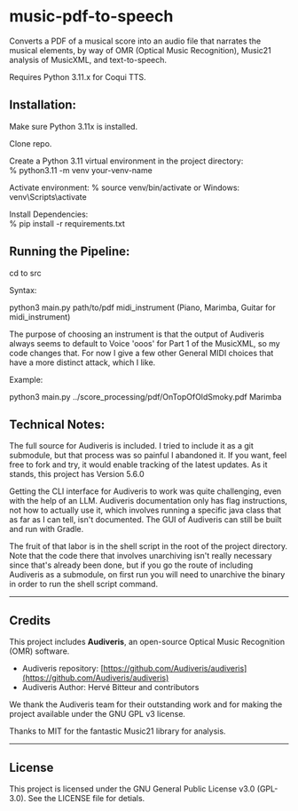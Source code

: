 # music-pdf-to-speech

Converts a PDF of a musical score into an audio file that narrates the musical elements, by 
way of OMR (Optical Music Recognition), Music21 analysis of MusicXML, and text-to-speech.

Requires Python 3.11.x for Coqui TTS. 

## Installation:

Make sure Python 3.11x is installed. 

Clone repo.

Create a Python 3.11 virtual environment in the project directory:  
% python3.11 -m venv your-venv-name

Activate environment: 
% source venv/bin/activate  or Windows:  venv\Scripts\activate

Install Dependencies:  
% pip install -r requirements.txt

## Running the Pipeline:

cd to src 

Syntax:

python3 main.py path/to/pdf midi_instrument   (Piano, Marimba, Guitar for midi_instrument)

The purpose of choosing an instrument is that the output of Audiveris always seems to 
default to Voice 'ooos' for Part 1 of the MusicXML, so my code changes that. For now I give a few 
other General MIDI choices that have a more distinct attack, which I like. 

Example:

python3 main.py ../score_processing/pdf/OnTopOfOldSmoky.pdf Marimba

## Technical Notes:

The full source for Audiveris is included. I tried to include it as a git submodule,
but that process was so painful I abandoned it. If you want, feel free to fork and try,
it would enable tracking of the latest updates. As it stands, this project has Version 5.6.0

Getting the CLI interface for Audiveris to work was quite challenging, even with the help
of an LLM. Audiveris documentation only has flag instructions, not how to actually use it,
which involves running a specific java class that as far as I can tell, isn't documented. 
The GUI of Audiveris can still be built and run with Gradle.

The fruit of that labor is in the shell script in the root of the project directory.
Note that the code there that involves unarchiving isn't really necessary since that's already
been done, but if you go the route of including Audiveris as a submodule, on first run you will
need to unarchive the binary in order to run the shell script command.

---

## Credits

This project includes **Audiveris**, an open-source Optical Music Recognition (OMR) software.

- Audiveris repository: [https://github.com/Audiveris/audiveris](https://github.com/Audiveris/audiveris)
- Audiveris Author: Hervé Bitteur and contributors

We thank the Audiveris team for their outstanding work and for making the project available 
under the GNU GPL v3 license.

Thanks to MIT for the fantastic Music21 library for analysis.

---

## License

This project is licensed under the GNU General Public License v3.0 (GPL-3.0). See the
LICENSE file for detials. 
